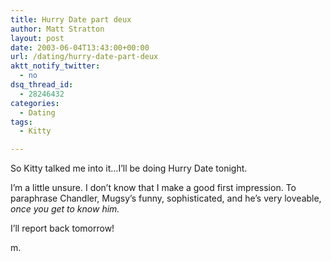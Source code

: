 ```yaml
---
title: Hurry Date part deux
author: Matt Stratton
layout: post
date: 2003-06-04T13:43:00+00:00
url: /dating/hurry-date-part-deux
aktt_notify_twitter:
  - no
dsq_thread_id:
  - 28246432
categories:
  - Dating
tags:
  - Kitty

---
```

So Kitty talked me into it&#8230;I&#8217;ll be doing Hurry Date tonight.

I&#8217;m a little unsure. I don&#8217;t know that I make a good first impression. To paraphrase Chandler, Mugsy&#8217;s funny, sophisticated, and he&#8217;s very loveable, _once you get to know him._

I&#8217;ll report back tomorrow!

m.